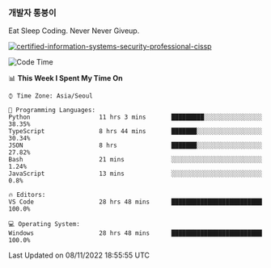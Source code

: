 ### 개발자 통붕이
Eat Sleep Coding.
Never Never Giveup.

[![certified-information-systems-security-professional-cissp](https://user-images.githubusercontent.com/44606727/157613689-acd84ec6-5f8f-4e79-89d9-a8d51f033634.png)](https://www.credly.com/badges/f394a010-85a0-450b-9136-8043af01d71c/public_url)

<!--START_SECTION:waka-->
![Code Time](http://img.shields.io/badge/Code%20Time-1%2C267%20hrs%206%20mins-blue)

📊 **This Week I Spent My Time On** 

```text
⌚︎ Time Zone: Asia/Seoul

💬 Programming Languages: 
Python                   11 hrs 3 mins       █████████░░░░░░░░░░░░░░░░   38.35% 
TypeScript               8 hrs 44 mins       ███████░░░░░░░░░░░░░░░░░░   30.34% 
JSON                     8 hrs               ███████░░░░░░░░░░░░░░░░░░   27.82% 
Bash                     21 mins             ░░░░░░░░░░░░░░░░░░░░░░░░░   1.24% 
JavaScript               13 mins             ░░░░░░░░░░░░░░░░░░░░░░░░░   0.8%

🔥 Editors: 
VS Code                  28 hrs 48 mins      █████████████████████████   100.0%

💻 Operating System: 
Windows                  28 hrs 48 mins      █████████████████████████   100.0%

```


 Last Updated on 08/11/2022 18:55:55 UTC
<!--END_SECTION:waka-->
